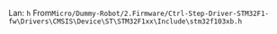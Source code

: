 Lan: `h` From`Micro/Dummy-Robot/2.Firmware/Ctrl-Step-Driver-STM32F1-fw\Drivers\CMSIS\Device\ST\STM32F1xx\Include\stm32f103xb.h`

